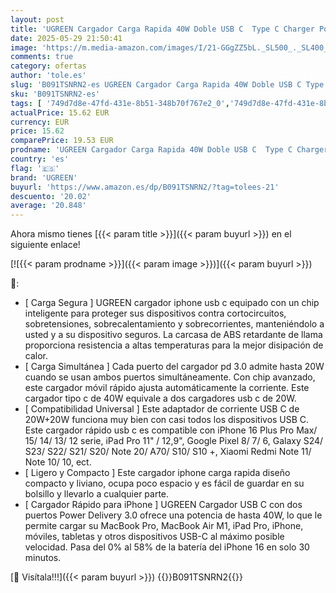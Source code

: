 ```yaml
---
layout: post
title: 'UGREEN Cargador Carga Rapida 40W Doble USB C  Type C Charger Power Delivery Compatible con iPhone 16 Plus Max/15/14/13/12/ SE 2022  Galaxy S22/S21/S20  Redmi Note 11  iPad Pro'
date: 2025-05-29 21:50:41
image: 'https://m.media-amazon.com/images/I/21-GGgZZ5bL._SL500_._SL400_.jpg'
comments: true
category: ofertas
author: 'tole.es'
slug: 'B091TSNRN2-es UGREEN Cargador Carga Rapida 40W Doble USB C Type C...'
sku: 'B091TSNRN2-es'
tags: [ '749d7d8e-47fd-431e-8b51-348b70f767e2_0','749d7d8e-47fd-431e-8b51-348b70f767e2_6901','749d7d8e-47fd-431e-8b51-348b70f767e2_8501','Accesorios para móviles','Arborist Merchandising Root','CML-Tech','Cargadores de móvil de red','Cargadores para móviles','Comunicación móvil y accesorios','Electrónica','Peripherals & Accessories','Self Service','Special Features Stores','Top Brands Tech Peripherals','Top Brands Tech Selection','ipad','iphone','ugreen','🇪🇸', ]
actualPrice: 15.62 EUR
currency: EUR
price: 15.62
comparePrice: 19.53 EUR
prodname: 'UGREEN Cargador Carga Rapida 40W Doble USB C  Type C Charger Power Delivery Compatible con iPhone 16 Plus Max/15/14/13/12/ SE 2022  Galaxy S22/S21/S20  Redmi Note 11  iPad Pro'
country: 'es'
flag: '🇪🇸'
brand: 'UGREEN'
buyurl: 'https://www.amazon.es/dp/B091TSNRN2/?tag=tolees-21'
descuento: '20.02'
average: '20.848'
---
```


Ahora mismo tienes [{{< param title >}}]({{< param buyurl >}}) en el siguiente enlace!

[![{{< param prodname >}}]({{< param image >}})]({{< param buyurl >}})

🔎:

- [ Carga Segura ] UGREEN cargador iphone usb c equipado con un chip inteligente para proteger sus dispositivos contra cortocircuitos, sobretensiones, sobrecalentamiento y sobrecorrientes, manteniéndolo a usted y a su dispositivo seguros. La carcasa de ABS retardante de llama proporciona resistencia a altas temperaturas para la mejor disipación de calor.
- [ Carga Simultánea ] Cada puerto del cargador pd 3.0 admite hasta 20W cuando se usan ambos puertos simultáneamente. Con chip avanzado, este cargador móvil rápido ajusta automáticamente la corriente. Este cargador tipo c de 40W equivale a dos cargadores usb c de 20W.
- [ Compatibilidad Universal ] Este adaptador de corriente USB C de 20W+20W funciona muy bien con casi todos los dispositivos USB C. Este cargador rápido usb c es compatible con iPhone 16 Plus Pro Max/ 15/ 14/ 13/ 12 serie, iPad Pro 11" / 12,9", Google Pixel 8/ 7/ 6, Galaxy S24/ S23/ S22/ S21/ S20/ Note 20/ A70/ S10/ S10 +, Xiaomi Redmi Note 11/ Note 10/ 10, ect.
- [ Ligero y Compacto ] Este cargador iphone carga rapida diseño compacto y liviano, ocupa poco espacio y es fácil de guardar en su bolsillo y llevarlo a cualquier parte.
- [ Cargador Rápido para iPhone ] UGREEN Cargador USB C con dos puertos Power Delivery 3.0 ofrece una potencia de hasta 40W, lo que le permite cargar su MacBook Pro, MacBook Air M1, iPad Pro, iPhone, móviles, tabletas y otros dispositivos USB-C al máximo posible velocidad. Pasa del 0% al 58% de la batería del iPhone 16 en solo 30 minutos.

[🛒 Visítala!!!]({{< param buyurl >}})
{{<world>}}B091TSNRN2{{</world>}}
